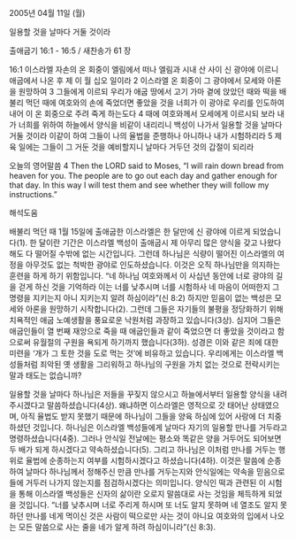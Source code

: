 2005년 04월 11일 (월)

일용할 것을 날마다 거둘 것이라



출애굽기 16:1 - 16:5 / 새찬송가 61 장


16:1 이스라엘 자손의 온 회중이 엘림에서 떠나 엘림과 시내 산 사이 신 광야에 이르니 애굽에서 나온 후 제 이 월 십오 일이라 2 이스라엘 온 회중이 그 광야에서 모세와 아론을 원망하여 3 그들에게 이르되 우리가 애굽 땅에서 고기 가마 곁에 앉았던 때와 떡을 배불리 먹던 때에 여호와의 손에 죽었더면 좋았을 것을 너희가 이 광야로 우리를 인도하여 내어 이 온 회중으로 주려 죽게 하는도다 4 때에 여호와께서 모세에게 이르시되 보라 내가 너희를 위하여 하늘에서 양식을 비같이 내리리니 백성이 나가서 일용할 것을 날마다 거둘 것이라 이같이 하여 그들이 나의 율법을 준행하나 아니하나 내가 시험하리라 5 제 육 일에는 그들이 그 거둔 것을 예비할지니 날마다 거두던 것의 갑절이 되리라 

오늘의 영어말씀 
4 Then the LORD said to Moses, “I will rain down bread from heaven for you. The people are to go out each day and gather enough for that day. In this way I will test them and see whether they will follow my instructions.”

해석도움





배불리 먹던 때 
1월 15일에 출애굽한 이스라엘은 한 달만에 신 광야에 이르게 되었습니다(1). 한 달이란 기간은 이스라엘 백성이 출애굽시 제 아무리 많은 양식을 갖고 나왔다 해도 다 떨어질 수밖에 없는 시간입니다. 그런데 하나님은 식량이 떨어진 이스라엘의 여정을 아무것도 없는 척박한 광야로 인도하셨습니다. 이것은 오직 하나님만을 의지하는 훈련을 하게 하기 위함입니다. “네 하나님 여호와께서 이 사십년 동안에 너로 광야의 길을 걷게 하신 것을 기억하라 이는 너를 낮추시며 너를 시험하사 네 마음이 어떠한지 그 명령을 지키는지 아니 지키는지 알려 하심이라”(신 8:2) 하지만 믿음이 없는 백성은 모세와 아론을 원망하기 시작합니다(2). 그런데 그들은 자기들의 불평을 정당화하기 위해 치욕적인 애굽 노예생활을 풍요로운 낙원처럼 과장하고 있습니다(3상). 심지어 그들은 애굽인들이 열 번째 재앙으로 죽을 때 애굽인들과 같이 죽었으면 더 좋았을 것이라고 함으로써 유월절의 구원을 욕되게 하기까지 했습니다(3하). 성경은 이와 같은 죄에 대한 미련을 ‘개가 그 토한 것을 도로 먹는 것’에 비유하고 있습니다. 우리에게는 이스라엘 백성들처럼 죄악된 옛 생활을 그리워하고 하나님의 구원을 가치 없는 것으로 전락시키는 말과 태도는 없습니까? 

일용할 것을 날마다 
하나님은 저들을 꾸짖지 않으시고 하늘에서부터 일용할 양식을 내려주시겠다고 말씀하셨습니다(4상). 왜냐하면 이스라엘은 영적으로 갓 태어난 상태였으며, 아직 율법도 받지 못했기 때문에 하나님이 그들을 양육 하심에 있어 사랑에 더 치중하셨던 것입니다. 하나님은 이스라엘 백성들에게 날마다 자기의 일용할 만나를 거두라고 명령하셨습니다(4중). 그러나 안식일 전날에는 평소와 똑같은 양을 거두어도 되어보면 두 배가 되게 하시겠다고 약속하셨습니다(5). 그리고 하나님은 이처럼 만나를 거두는 행위로 율법에 순종하는지 여부를 시험하시겠다고 하셨습니다(4하). 이것은 말씀에 순종하여 날마다 하나님께서 정해주신 만큼 만나를 거두는지와 안식일에는 약속을 믿음으로 들에 거두러 나가지 않는지를 점검하시겠다는 의미입니다. 양식인 떡과 관련된 이 시험을 통해 이스라엘 백성들은 신자의 삶이란 오로지 말씀대로 사는 것임을 체득하게 되었을 것입니다. “너를 낮추시며 너로 주리게 하시며 또 너도 알지 못하며 네 열조도 알지 못하던 만나를 네게 먹이신 것은 사람이 떡으로만 사는 것이 아니요 여호와의 입에서 나오는 모든 말씀으로 사는 줄을 네가 알게 하려 하심이니라”(신 8:3).